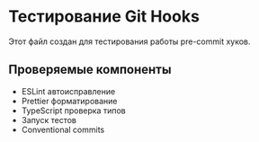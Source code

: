 # Тестирование Git Hooks

Этот файл создан для тестирования работы pre-commit хуков.

## Проверяемые компоненты
- ESLint автоисправление
- Prettier форматирование  
- TypeScript проверка типов
- Запуск тестов
- Conventional commits